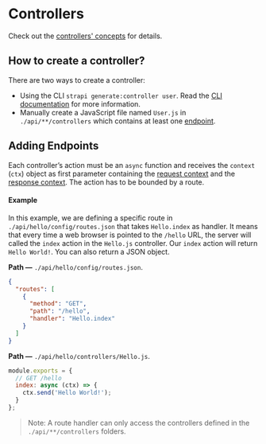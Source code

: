 # Controllers

Check out the [controllers' concepts](../concepts/concepts.md#controllers) for details.

## How to create a controller?

There are two ways to create a controller:
 - Using the CLI `strapi generate:controller user`. Read the [CLI documentation](../cli/CLI.md#strapi-generatecontroller) for more information.
 - Manually create a JavaScript file named `User.js` in `./api/**/controllers` which contains at least one [endpoint](#adding-endpoints).

## Adding Endpoints

Each controller’s action must be an `async` function and receives the `context` (`ctx`) object as first parameter containing the [request context](../guides/requests.md) and the [response context](../guides/responses.md). The action has to be bounded by a route.

#### Example

In this example, we are defining a specific route in `./api/hello/config/routes.json` that takes `Hello.index` as handler. It means that every time a web browser is pointed to the `/hello` URL, the server will called the `index` action in the `Hello.js` controller. Our `index` action will return `Hello World!`. You can also return a JSON object.

**Path —** `./api/hello/config/routes.json`.
```json
{
  "routes": [
    {
      "method": "GET",
      "path": "/hello",
      "handler": "Hello.index"
    }
  ]
}
```

**Path —** `./api/hello/controllers/Hello.js`.
```js
module.exports = {
  // GET /hello
  index: async (ctx) => {
    ctx.send('Hello World!');
  }
};
```

> Note: A route handler can only access the controllers defined in the `./api/**/controllers` folders.

